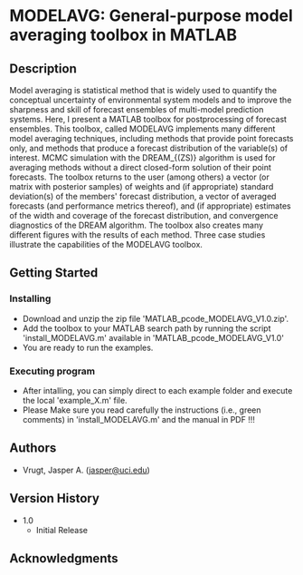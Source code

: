 # MODELAVG: General-purpose model averaging toolbox in MATLAB

## Description

Model averaging is statistical method that is widely used to quantify the conceptual uncertainty of environmental system models and to improve the sharpness and skill of forecast ensembles of multi-model prediction systems. Here, I present a MATLAB toolbox for postprocessing of forecast ensembles. This toolbox, called MODELAVG implements many different model averaging techniques, including methods that provide point forecasts only, and methods that produce a forecast distribution of the variable(s) of interest. MCMC simulation with the DREAM_{(ZS)} algorithm is used for averaging methods without a direct closed-form solution of their point forecasts. The toolbox returns to the user (among others) a vector (or matrix with posterior samples) of weights and (if appropriate) standard deviation(s) of the members' forecast distribution, a vector of averaged forecasts (and performance metrics thereof), and (if appropriate) estimates of the width and coverage of the forecast distribution, and convergence diagnostics of the DREAM algorithm. The toolbox also creates many different figures with the results of each method. Three case studies illustrate the capabilities of the MODELAVG toolbox.

## Getting Started

### Installing

* Download and unzip the zip file 'MATLAB_pcode_MODELAVG_V1.0.zip'.
* Add the toolbox to your MATLAB search path by running the script 'install_MODELAVG.m' available in 'MATLAB_pcode_MODELAVG_V1.0'
* You are ready to run the examples.

### Executing program

* After intalling, you can simply direct to each example folder and execute the local 'example_X.m' file.
* Please Make sure you read carefully the instructions (i.e., green comments) in 'install_MODELAVG.m' and the manual in PDF !!!  

## Authors

* Vrugt, Jasper A. (jasper@uci.edu) 

## Version History

* 1.0
    * Initial Release

## Acknowledgments
